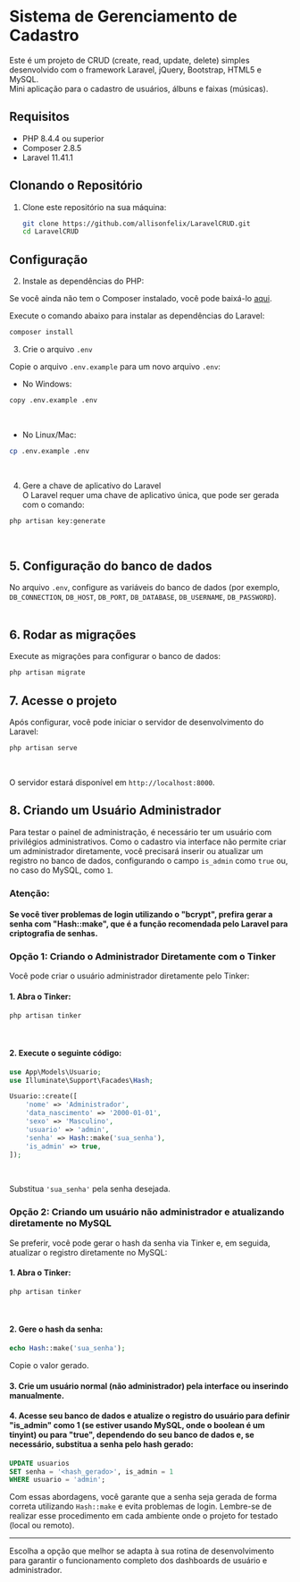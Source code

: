 # Sistema de Gerenciamento de Cadastro
Este é um projeto de CRUD (create, read, update, delete) simples desenvolvido com o framework Laravel, jQuery, Bootstrap, HTML5 e MySQL.<br>Mini aplicação para o cadastro de usuários, álbuns e faixas (músicas).<br>

## Requisitos

- PHP 8.4.4 ou superior
- Composer 2.8.5
- Laravel 11.41.1

## Clonando o Repositório

1. Clone este repositório na sua máquina:

   ```bash
   git clone https://github.com/allisonfelix/LaravelCRUD.git
   cd LaravelCRUD
   ```
## Configuração
2. Instale as dependências do PHP:

Se você ainda não tem o Composer instalado, você pode baixá-lo <a href="https://getcomposer.org/download/" target="_blank">aqui</a>.

Execute o comando abaixo para instalar as dependências do Laravel:
```bash
composer install
```
3. Crie o arquivo `.env`

Copie o arquivo `.env.example` para um novo arquivo `.env`:
<br>
- No Windows:
```bash
copy .env.example .env
```

<br>

- No Linux/Mac:
```bash
cp .env.example .env
```
<br>

4. Gere a chave de aplicativo do Laravel<br>
O Laravel requer uma chave de aplicativo única, que pode ser gerada com o comando:

```bash
php artisan key:generate
```
<br>

## 5. Configuração do banco de dados<br>
No arquivo `.env`, configure as variáveis do banco de dados (por exemplo, `DB_CONNECTION`, `DB_HOST`, `DB_PORT`, `DB_DATABASE`, `DB_USERNAME`, `DB_PASSWORD`).
<br><br>
## 6. Rodar as migrações<br>
Execute as migrações para configurar o banco de dados:<br>
```bash
php artisan migrate
```

## 7. Acesse o projeto
Após configurar, você pode iniciar o servidor de desenvolvimento do Laravel:

```bash
php artisan serve
```
<br>

O servidor estará disponível em `http://localhost:8000`.<br>

## 8. Criando um Usuário Administrador
Para testar o painel de administração, é necessário ter um usuário com privilégios administrativos. Como o cadastro via interface não permite criar um administrador diretamente, você precisará inserir ou atualizar um registro no banco de dados, configurando o campo `is_admin` como `true` ou, no caso do MySQL, como `1`.

### Atenção:
#### Se você tiver problemas de login utilizando o "bcrypt", prefira gerar a senha com "Hash::make", que é a função recomendada pelo Laravel para criptografia de senhas.

### Opção 1: Criando o Administrador Diretamente com o Tinker
Você pode criar o usuário administrador diretamente pelo Tinker:
<br>

#### 1. Abra o Tinker:
```bash
php artisan tinker
```
<br>

#### 2. Execute o seguinte código:
```php
use App\Models\Usuario;
use Illuminate\Support\Facades\Hash;

Usuario::create([
    'nome' => 'Administrador',
    'data_nascimento' => '2000-01-01',
    'sexo' => 'Masculino',
    'usuario' => 'admin',
    'senha' => Hash::make('sua_senha'),
    'is_admin' => true,
]);
```
<br>

Substitua `'sua_senha'` pela senha desejada.
<br>

### Opção 2: Criando um usuário não administrador e atualizando diretamente no MySQL
Se preferir, você pode gerar o hash da senha via Tinker e, em seguida, atualizar o registro diretamente no MySQL:

#### 1. Abra o Tinker:
```bash
php artisan tinker
```
<br>

#### 2. Gere o hash da senha:
```php
echo Hash::make('sua_senha');
```
Copie o valor gerado.
<br>

#### 3. Crie um usuário normal (não administrador) pela interface ou inserindo manualmente.
#### 4. Acesse seu banco de dados e atualize o registro do usuário para definir "is_admin" como 1 (se estiver usando MySQL, onde o boolean é um tinyint) ou para "true", dependendo do seu banco de dados e, se necessário, substitua a senha pelo hash gerado:
```sql
UPDATE usuarios 
SET senha = '<hash_gerado>', is_admin = 1 
WHERE usuario = 'admin';
```
Com essas abordagens, você garante que a senha seja gerada de forma correta utilizando `Hash::make` e evita problemas de login. Lembre-se de realizar esse procedimento em cada ambiente onde o projeto for testado (local ou remoto).
<br>
***
Escolha a opção que melhor se adapta à sua rotina de desenvolvimento para garantir o funcionamento completo dos dashboards de usuário e administrador.
